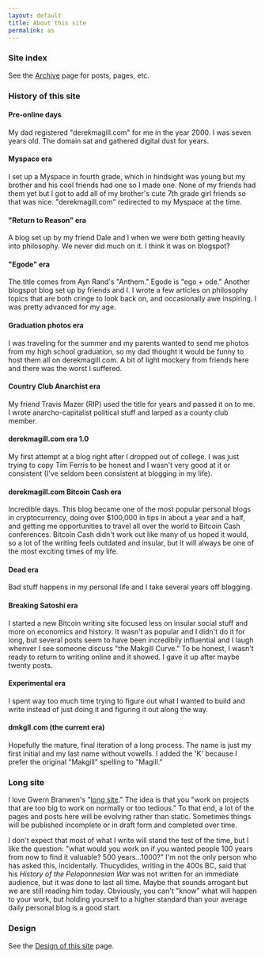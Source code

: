 ```yaml
---
layout: default
title: About this site
permalink: as
---
```


### Site index

See the [Archive](/) page for posts, pages, etc.

### History of this site

#### Pre-online days

My dad registered "derekmagill.com" for me in the year 2000. I was seven years old. The domain sat and gathered digital dust for years.

#### Myspace era

I set up a Myspace in fourth grade, which in hindsight was young but my brother and his cool friends had one so I made one. None of my friends had them yet but I got to add all
of my brother's cute 7th grade girl friends so that was nice. "derekmagill.com" redirected to my Myspace at the time.

#### "Return to Reason" era

A blog set up by my friend Dale and I when we were both getting heavily into philosophy. We never did much on it. I think it was on blogspot? 

#### "Egode" era

The title comes from Ayn Rand's "Anthem." Egode is "ego + ode." Another blogspot blog set up by friends and I. I wrote a few articles on philosophy topics that are both cringe to look back on, and occasionally awe inspiring. I was pretty advanced for my age.

#### Graduation photos era

I was traveling for the summer and my parents wanted to send me photos from my high school graduation, so my dad thought it would be funny to host them all on derekmagill.com. A bit of light mockery from friends here and there was the worst I suffered.

#### Country Club Anarchist era

My friend Travis Mazer (RIP) used the title for years and passed it on to me. I wrote anarcho-capitalist political stuff and larped as a county club member.

#### derekmagill.com era 1.0

My first attempt at a blog right after I dropped out of college. I was just trying to copy Tim Ferris to be honest and I wasn't very good at it or consistent (I've seldom been consistent at blogging in my life). 

#### derekmagill.com Bitcoin Cash era

Incredible days. This blog became one of the most popular personal blogs in cryptocurrency, doing over $100,000 in tips in about a year and a half, and getting me opportunities to travel
all over the world to Bitcoin Cash conferences. Bitcoin Cash didn't work out like many of us hoped it would, so a lot of the writing 
feels outdated and insular, but it will always be one of the most exciting times of my life.

#### Dead era

Bad stuff happens in my personal life and I take several years off blogging.

#### Breaking Satoshi era

I started a new Bitcoin writing site focused less on insular social stuff and more on economics and history. It wasn't as popular
and I didn't do it for long, but several posts seem to have been incredibily influential and I laugh whenver I see someone discuss "the Makgill Curve."
To be honest, I wasn't ready to return to writing online and it showed. I gave it up after maybe twenty posts.

#### Experimental era

I spent way too much time trying to figure out what I wanted to build and write instead of just doing it and figuring it out along the way.

#### dmkgll.com (the current era)

Hopefully the mature, final iteration of a long process. The name is just my first initial and my last name without vowells. I added the 'K' because I prefer the original "Makgill" spelling to "Magill."

### Long site

I love Gwern Branwen's "[long site](https://www.gwern.net/About)." The idea is that you "work on projects that are too big to work on normally or too tedious." To that end, a lot of the pages and posts here will be evolving rather than static. Sometimes things will be published incomplete or in draft form and completed over time. 

I don't expect that most of what I write will stand the test of the time, but I like the question: "what would you work on if you wanted people 100 years from now to find it valuable? 500 years...1000?" I'm not the only person who has asked this, incidentally. Thucydides, writing in the 400s BC, said that his *History of the Peloponnesian War* was not written for an immediate audience, but it was done to last all time. Maybe that sounds arrogant but we are still reading him today. Obviously, you can't "know" what will happen to your work, but holding yourself to a higher standard than your average daily personal blog is a good start.

### Design 

See the [Design of this site](/) page.
